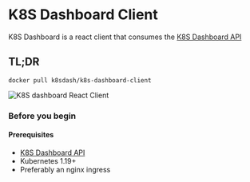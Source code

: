 # K8S Dashboard Client

K8S Dashboard is a react client that consumes the [K8S Dashboard API](https://github.com/k8sdash/k8s-dashboard-api)

## TL;DR
```
docker pull k8sdash/k8s-dashboard-client
```

![K8S dashboard React Client](https://github.com/k8sdash/k8s-dashboard-www-static/raw/main/src/k8s-dashboard-grid.gif)

### Before you begin
#### Prerequisites
* [K8S Dashboard API](https://github.com/k8sdash/k8s-dashboard-api)
* Kubernetes 1.19+
* Preferably an nginx ingress 
